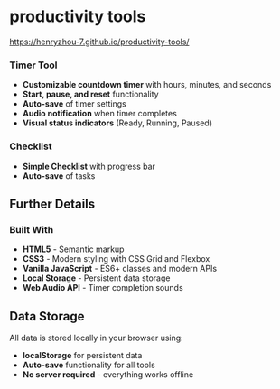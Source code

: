 # productivity tools

https://henryzhou-7.github.io/productivity-tools/

###  Timer Tool
- **Customizable countdown timer** with hours, minutes, and seconds
- **Start, pause, and reset** functionality
- **Auto-save** of timer settings
- **Audio notification** when timer completes
- **Visual status indicators** (Ready, Running, Paused)

###  Checklist
- **Simple Checklist** with progress bar
- **Auto-save** of tasks

## Further Details

### Built With
- **HTML5** - Semantic markup
- **CSS3** - Modern styling with CSS Grid and Flexbox
- **Vanilla JavaScript** - ES6+ classes and modern APIs
- **Local Storage** - Persistent data storage
- **Web Audio API** - Timer completion sounds


## Data Storage
All data is stored locally in your browser using:
- **localStorage** for persistent data
- **Auto-save** functionality for all tools
- **No server required** - everything works offline

